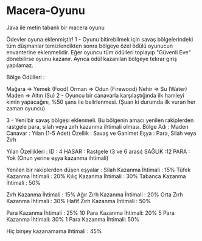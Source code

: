 # Macera-Oyunu

Java ile metin tabanlı bir macera oyunu

Ödevler oyuna eklenmiştir!
1 - Oyunu bitirebilmek için savaş bölgelerindeki tüm düşmanlar temizlendikten sonra bölgeye özel ödülü oyunucun envanterine eklenmelidir. Eğer oyuncu tüm ödülleri toplayıp "Güvenli Eve" dönebilirse oyunu kazanır. Ayrıca ödül kazanılan bölgeye tekrar giriş yapılamaz.

Bölge Ödülleri :

Mağara => Yemek (Food)
Orman => Odun (Firewood)
Nehir => Su (Water)
Maden => Altın (Su)
2 - Oyuncu bir canavarla karşılaştığında ilk hamleyi kimin yapacağını, %50 şans ile belirlenmesi. (Şuan ki durumda ilk vuran her zaman oyuncu)

3 - Yeni bir savaş bölgesi eklenmeli. Bu bölgenin amacı yenilen rakiplerden rastgele para, silah veya zırh kazanma ihtimali olması.
Bölge Adı : Maden
Canavar : Yılan (1-5 Adet)
Özellik : Savaş ve Ganimet
Eşya : Para, Silah veya Zırh

Yılan Özellikleri :
ID : 4
HASAR : Rastgele (3 ve 6 arası)
SAĞLIK :12
PARA : Yok (Onun yerine eşya kazanma ihtimali)

Yenilen bir rakiplerden düşen eşyalar :
Silah Kazanma İhtimali : 15%
Tüfek Kazanma İhtimali : 20%
Kılıç Kazanma İhtimali : 30%
Tabanca Kazanma İhtimali : 50%

Zırh Kazanma İhtimali : 15%
Ağır Zırh Kazanma İhtimali : 20%
Orta Zırh Kazanma İhtimali : 30%
Hafif Zırh Kazanma İhtimali : 50%

Para Kazanma İhtimali : 25%
10 Para Kazanma İhtimali: 20%
5 Para Kazanma İhtimali: 30%
1 Para Kazanma İhtimali: 50%

Hiç birşey kazanamama ihtimali : 45%
